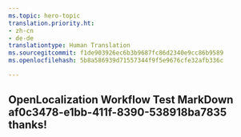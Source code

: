 ```yaml
---
ms.topic: hero-topic
translation.priority.ht:
- zh-cn
- de-de
translationtype: Human Translation
ms.sourcegitcommit: f1de903926ec6b3b9687fc86d2340e9cc86b9589
ms.openlocfilehash: 5b8a586939d71557344f9f5e9676cfe32afb336c

---
```

## OpenLocalization Workflow Test MarkDown af0c3478-e1bb-411f-8390-538918ba7835 thanks!



<!--HONumber=Jul16_HO2-->


